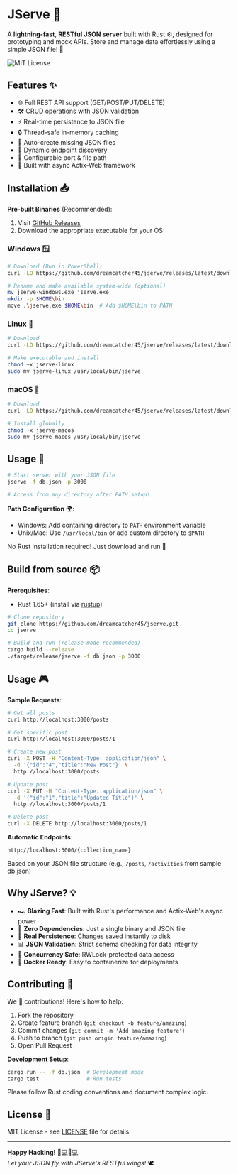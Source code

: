 
# JServe 🚀

A **lightning-fast**, **RESTful JSON server** built with Rust ⚙️, designed for prototyping and mock APIs. Store and manage data effortlessly using a simple JSON file! 📁

![MIT License](https://img.shields.io/badge/License-MIT-green.svg)

## Features ✨

- 🌐 Full REST API support (GET/POST/PUT/DELETE)
- 🛠️ CRUD operations with JSON validation
- ⚡ Real-time persistence to JSON file
- 🔒 Thread-safe in-memory caching
- 🚦 Auto-create missing JSON files
- 📡 Dynamic endpoint discovery
- 🔧 Configurable port & file path
- 📡 Built with async Actix-Web framework


## Installation 📥

**Pre-built Binaries** (Recommended):
1. Visit [GitHub Releases](https://github.com/dreamcatcher45/jserve/releases)
2. Download the appropriate executable for your OS:

### Windows 🪟
```bash
# Download (Run in PowerShell)
curl -LO https://github.com/dreamcatcher45/jserve/releases/latest/download/jserve-windows.exe

# Rename and make available system-wide (optional)
mv jserve-windows.exe jserve.exe
mkdir -p $HOME\bin
move .\jserve.exe $HOME\bin  # Add $HOME\bin to PATH
```

### Linux 🐧
```bash
# Download
curl -LO https://github.com/dreamcatcher45/jserve/releases/latest/download/jserve-linux

# Make executable and install
chmod +x jserve-linux
sudo mv jserve-linux /usr/local/bin/jserve
```

### macOS 🍎
```bash
# Download
curl -LO https://github.com/dreamcatcher45/jserve/releases/latest/download/jserve-macos

# Install globally
chmod +x jserve-macos
sudo mv jserve-macos /usr/local/bin/jserve
```

## Usage 🚀
```bash
# Start server with your JSON file
jserve -f db.json -p 3000

# Access from any directory after PATH setup!
```

**Path Configuration** 🌍:
- Windows: Add containing directory to `PATH` environment variable
- Unix/Mac: Use `/usr/local/bin` or add custom directory to `$PATH`

No Rust installation required! Just download and run 🎉


## Build from source 📦

**Prerequisites**: 
- Rust 1.65+ (install via [rustup](https://rustup.rs/))

```bash
# Clone repository
git clone https://github.com/dreamcatcher45/jserve.git
cd jserve

# Build and run (release mode recommended)
cargo build --release
./target/release/jserve -f db.json -p 3000
```

## Usage 🎮

**Sample Requests**:
```bash
# Get all posts
curl http://localhost:3000/posts

# Get specific post
curl http://localhost:3000/posts/1

# Create new post
curl -X POST -H "Content-Type: application/json" \
  -d '{"id":"4","title":"New Post"}' \
  http://localhost:3000/posts

# Update post
curl -X PUT -H "Content-Type: application/json" \
  -d '{"id":"1","title":"Updated Title"}' \
  http://localhost:3000/posts/1

# Delete post
curl -X DELETE http://localhost:3000/posts/1
```

**Automatic Endpoints**:
```
http://localhost:3000/{collection_name}
```
Based on your JSON file structure (e.g., `/posts`, `/activities` from sample db.json)

## Why JServe? 💡

- 🏎️ **Blazing Fast**: Built with Rust's performance and Actix-Web's async power
- 🧩 **Zero Dependencies**: Just a single binary and JSON file
- 🔄 **Real Persistence**: Changes saved instantly to disk
- 📊 **JSON Validation**: Strict schema checking for data integrity
- 🔐 **Concurrency Safe**: RWLock-protected data access
- 🐳 **Docker Ready**: Easy to containerize for deployments

## Contributing 🤝

We 💖 contributions! Here's how to help:

1. Fork the repository
2. Create feature branch (`git checkout -b feature/amazing`)
3. Commit changes (`git commit -m 'Add amazing feature'`)
4. Push to branch (`git push origin feature/amazing`)
5. Open Pull Request

**Development Setup**:
```bash
cargo run -- -f db.json  # Development mode
cargo test               # Run tests
```

Please follow Rust coding conventions and document complex logic.

## License 📜

MIT License - see [LICENSE](LICENSE) file for details

---

**Happy Hacking!** 👩💻👨💻  
*Let your JSON fly with JServe's RESTful wings!* 🕊️
```